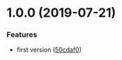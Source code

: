 # 1.0.0 (2019-07-21)


### Features

* first version ([50cdaf0](https://github.com/NaturalCycles/yeoman-lib/commit/50cdaf0))

